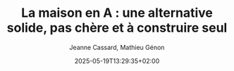 ---
layout: post
title: "La maison en A : une alternative solide, pas chère et à construire seul"
link: https://reporterre.net/La-maison-en-A-une-alternative-solide-pas-chere-et-a-construire-seul
author: "Jeanne Cassard, Mathieu Génon"
published_date: "17/05/2025"
description: "À 65 ans, Elizabeth Faure a construit quasiment toute seule sa maison en forme de A, pour 40 000 euros. Une alternative féministe, écologiste et peu chère, qui essaime grâce à ses conseils.
À 65 ans, Elizabeth Faure a construit quasiment toute seule sa maison en forme de A, pour 40 000 euros. Une alternative féministe, écologiste et peu chère, qui essaime grâce à ses conseils.
À 65 ans, Elizabeth Faure a construit quasiment toute seule sa maison en forme de A, pour 40 000 euros. Une alternative féministe, écologiste et peu chère, qui essaime grâce à ses conseils."
language: ""
categories: "Liens"
tags: "société"
og-tags: "société"
date: "2025-05-19T13:29:35+02:00"
permalink: /:categories/:year/:month/:day/:title/
---